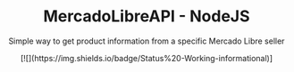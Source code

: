 <h1 align="center">MercadoLibreAPI - NodeJS</h1>
<p align="center">Simple way to get product information from a specific Mercado Libre seller</p>
<p align="center">
  [![](https://img.shields.io/badge/Status%20-Working-informational)]
</p>
